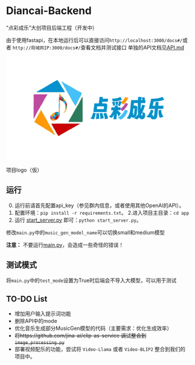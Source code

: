 # Diancai-Backend
“点彩成乐”大创项目后端工程（开发中）

由于使用fastapi，在本地运行后可以直接访问`http://localhost:3000/docs#/`或者 `http://局域网IP:3000/docs#/`查看文档并测试接口
单独的API文档见[API.md](API.md)

![](logo.png)

项目logo（仮）


## 运行
0. 运行前请首先配置api_key（参见群内信息，或者使用其他OpenAI的API）。
1. 配置环境：`pip install -r requirements.txt`。
2.进入项目主目录：`cd app`
3. 运行 [start_server.py](/app/start_server.py) 即可：`python start_server.py`。

修改`main.py`中的`music_gen_model_name`可以切换small和medium模型

**注意：** 不要运行[main.py](/app/main.py)，会造成一些奇怪的错误！

## 测试模式
将`main.py`中的`test_mode`设置为True时后端会不导入大模型，可以用于测试


## TO-DO List
- 增加用户输入提示词功能
- 删除API中的mode
- 优化音乐生成部分MusicGen模型的代码（主要需求：优化生成效率）
- ~~将https://github.com/jina-ai/clip-as-service 调试整合到`image_processing.py`~~
- 部署视频配乐的功能，尝试将 `Video-Llama` 或者 `Video-BLIP2` 整合到我们的项目中。




